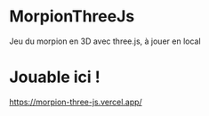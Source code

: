 # MorpionThreeJs

Jeu du morpion en 3D avec three.js, à jouer en local


# Jouable ici !
https://morpion-three-js.vercel.app/

